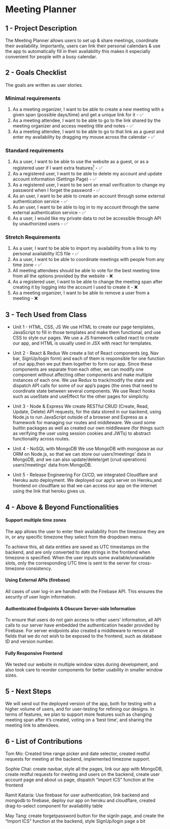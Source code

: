 # Meeting Planner

## 1 - Project Description

The Meeting Planner allows users to set up & share meetings, coordinate their availability. Importantly, users can link
their personal calendars & use the app to automatically fill in their availability this makes it especially convenient
for people with a busy calendar.

## 2 - Goals Checklist

The goals are written as user stories.

### Minimal requirements

1. As a meeting organizer, I want to be able to create a new meeting with a given span (possible days/time) and get a
   unique link for it - ✅
2. As a meeting attendee, I want to be able to go to the link shared by the meeting organizer and access meeting title
   and notes - ✅
3. As a meeting attendee, I want to be able to go to that link as a guest and enter my availability by dragging my mouse
   across the calendar - ✅

### Standard requirements

1. As a user, I want to be able to use the website as a guest, or as a registered user if I want extra
   features[<sup>1</sup>](#footnotes) - ✅
2. As a registered user, I want to be able to delete my account and update account information (Settings Page) - ✅
5. As a registered user, I want to be sent an email verification to change my password when I forget the password - ✅
7. As an user, I want to be able to create an account through some external authentication service - ✅
8. As an user, I want to be able to log in to my account through the same external authentication service - ✅
9. As a user, I would like my private data to not be accessible through API by unauthorized users - ✅

### Stretch Requirements

1. As a user, I want to be able to import my availability from a link to my personal availability ICS file - ✅
2. As a user, I want to be able to coordinate meetings with people from any time zone - ✅
3. All meeting attendees should be able to vote for the best meeting time from all the options provided by the website -
   ❌
4. As a registered user, I want to be able to change the meeting span after creating it by logging into the account I
   used to create it - ❌
5. As a meeting organizer, I want to be able to remove a user from a meeting - ❌

## 3 - Tech Used from Class

- Unit 1 - HTML, CSS, JS
  We use HTML to create our page templates, JavaScript to fill in those templates and make them functional, and use CSS
  to style our pages. We use a JS framework called react to create our app, and HTML is usually used in JSX with react
  for templates.

- Unit 2 - React & Redux
  We create a list of React components (eg. Nav bar, SignUp/login form) and each of them is responsible for one function
  of our app,then we put them together to form our app. Since these components are separate from each other, we can
  modify one component without affecting other components and make multiple instances of each one. We use Redux to
  track/modify the state and dispatch API calls for some of our app’s pages (the ones that need to coordinate state
  between several components. We use React hooks such as useState and useEffect for the other pages for simplicity.

- Unit 3 - Node & Express
  We create RESTful CRUD (Create, Read, Update, Delete) API requests, for the data stored in our backend, using Node.js
  to run JavaScript outside of a browser and Express as a framework for managing our routes and middleware. We used some
  builtin packages as well as created our own middleware (for things such as verifying the user using session cookies
  and JWTs) to abstract functionality across routes.

- Unit 4 - NoSQL with MongoDB
  We use MongoDB with mongoose as our ORM on Node.js, so that we can store our users’/meetings’ data in MongoDB, and we
  can also update/delete/get (crud operations) users’/meetings’ data from MongoDB.


- Unit 5 - Release Engineering
  For CI/CD, we integrated Cloudflare and Heroku auto deployment. We deployed our app’s server on Heroku,and frontend on
  cloudflare so that we can access our app on the internet using the link that heroku gives us.

## 4 - Above & Beyond Functionalities

#### Support multiple time zones

The app allows the user to enter their availability from the timezone they are in, or any specific timezone they select
from the dropdown menu.

To achieve this, all data entities are saved as UTC timestamps on the backend, and are only converted to date strings in
the frontend when timezone is specified. When the user inputs some available/unavailable slots, only the corresponding
UTC time is sent to the server for cross-timezone consistency.

#### Using External APIs (firebase)

All cases of user log-in are handled with the Firebase API. This ensures the security of user login information.

#### Authenticated Endpoints & Obscure Server-side Information

To ensure that users do not gain access to other users’ information, all API calls to our server have embedded the
authentication header provided by Firebase.
For server endpoints also created a middleware to remove all fields that we do not wish to be exposed to the frontend,
such as database ID and version number.

#### Fully Responsive Frontend

We tested our website in multiple window sizes during development, and also took care to reorder components for better
usability in smaller window sizes.

## 5 - Next Steps

We will send out the deployed version of the app, both for testing with a higher volume of users, and for user-testing
for refining our designs.
In terms of features, we plan to support more features such as changing meeting span after it’s created, voting on a
‘best time’, and sharing the meeting link to attendees.

## 6 - List of Contributions

Tom Mo: Created time range picker and date selector, created restful requests for meeting at the backend, implemented
timezone support.

Sophie Chai: create navbar, style all the pages, link our app with MongoDB, create restful requests for meeting and
users on the backend, create user account page and about us page, dispatch “import ICS” function at the frontend

Ramit Kataria: Use firebase for user authentication, link backend and mongodb to firebase, deploy our app on heroku and
cloudflare, created drag-to-select component for availability table

May Tang: create forgetpassword button for the signIn page, and create the “Import ICS” function at the backend, style
SignUp/login page a bit
